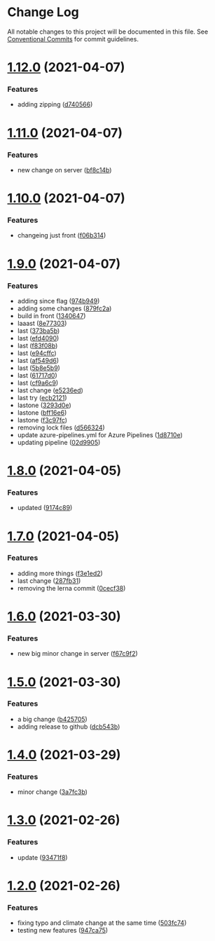 # Change Log

All notable changes to this project will be documented in this file.
See [Conventional Commits](https://conventionalcommits.org) for commit guidelines.

# [1.12.0](https://github.com/AugustoPeralta/yarn-workspaces/compare/v1.11.0...v1.12.0) (2021-04-07)


### Features

* adding zipping ([d740566](https://github.com/AugustoPeralta/yarn-workspaces/commit/d740566f336bef7d2299fadece35b5e30bb9efb9))






# [1.11.0](https://github.com/AugustoPeralta/yarn-workspaces/compare/v1.10.0...v1.11.0) (2021-04-07)


### Features

* new change on server ([bf8c14b](https://github.com/AugustoPeralta/yarn-workspaces/commit/bf8c14b23067dbf76f2ff3e630e283c614a2ed1a))






# [1.10.0](https://github.com/AugustoPeralta/yarn-workspaces/compare/v1.9.0...v1.10.0) (2021-04-07)


### Features

* changeing just front ([f06b314](https://github.com/AugustoPeralta/yarn-workspaces/commit/f06b314c5fd920adca72e17f983f2cdb1ca6a18a))






# [1.9.0](https://github.com/AugustoPeralta/yarn-workspaces/compare/v1.8.0...v1.9.0) (2021-04-07)


### Features

* adding since flag ([974b949](https://github.com/AugustoPeralta/yarn-workspaces/commit/974b9499094185153dd8314c411cf98b72f3f7c3))
* adding some changes ([879fc2a](https://github.com/AugustoPeralta/yarn-workspaces/commit/879fc2a0172fc7cf8e9f87e032bf61240bfbfe38))
* build in front ([1340647](https://github.com/AugustoPeralta/yarn-workspaces/commit/1340647e171a85cf8ca5154afe594fefa47820ff))
* laaast ([8e77303](https://github.com/AugustoPeralta/yarn-workspaces/commit/8e77303d49fe2fc38ea85a0ff655306d6547594a))
* last ([373ba5b](https://github.com/AugustoPeralta/yarn-workspaces/commit/373ba5b034e35070ae7ea340a7bc84f57ef759ec))
* last ([efd4090](https://github.com/AugustoPeralta/yarn-workspaces/commit/efd4090352febb2647a76ddd9d1378e3fdd6ede6))
* last ([f83f08b](https://github.com/AugustoPeralta/yarn-workspaces/commit/f83f08b40c70f490d4dc4b6ba4453fecfd3f406e))
* last ([e94cffc](https://github.com/AugustoPeralta/yarn-workspaces/commit/e94cffcfe8667f77d6cfce83ca71758068114ab0))
* last ([af549d6](https://github.com/AugustoPeralta/yarn-workspaces/commit/af549d68c2b22cf126633be1e71243d1f9f61c24))
* last ([5b8e5b9](https://github.com/AugustoPeralta/yarn-workspaces/commit/5b8e5b9b03ee9f223757fcd305b88bf02695bb7f))
* last ([61717d0](https://github.com/AugustoPeralta/yarn-workspaces/commit/61717d08a3a38012c9f78e630b18d8bc2e30d24f))
* last ([cf9a6c9](https://github.com/AugustoPeralta/yarn-workspaces/commit/cf9a6c9e0256af65b8508387f6b6eee126baa87a))
* last change ([e5236ed](https://github.com/AugustoPeralta/yarn-workspaces/commit/e5236ed9411a3e841b3f86dd97540d983cbad423))
* last try ([ecb2121](https://github.com/AugustoPeralta/yarn-workspaces/commit/ecb21210c9d4b8c6a9075ade62fb46edb207301c))
* lastone ([3293d0e](https://github.com/AugustoPeralta/yarn-workspaces/commit/3293d0eb2f5746d5ed5979e9839fabb7a7a073ff))
* lastone ([bff16e6](https://github.com/AugustoPeralta/yarn-workspaces/commit/bff16e6ab6bff34314a50b340614bace1e353e6a))
* lastone ([f3c97fc](https://github.com/AugustoPeralta/yarn-workspaces/commit/f3c97fcabecadd518ed355218602acdfc3d87d0d))
* removing lock files ([d566324](https://github.com/AugustoPeralta/yarn-workspaces/commit/d5663248e7b8c7f21ba8839eeea6bfecf12a71e3))
* update azure-pipelines.yml for Azure Pipelines ([1d8710e](https://github.com/AugustoPeralta/yarn-workspaces/commit/1d8710eb78b4e5d2b2ab676df4a8d3b0420a6b57))
* updating pipeline ([02d9905](https://github.com/AugustoPeralta/yarn-workspaces/commit/02d9905508c0d8454c5ad10ab184f2849e968674))






# [1.8.0](https://github.com/AugustoPeralta/yarn-workspaces/compare/v1.7.0...v1.8.0) (2021-04-05)


### Features

* updated ([9174c89](https://github.com/AugustoPeralta/yarn-workspaces/commit/9174c89b9db8e8893bb4016449b7923c8199af6c))






# [1.7.0](https://github.com/AugustoPeralta/yarn-workspaces/compare/v1.6.0...v1.7.0) (2021-04-05)


### Features

* adding more things ([f3e1ed2](https://github.com/AugustoPeralta/yarn-workspaces/commit/f3e1ed22cdb43d0cb64bad68ff37160d1cc43b46))
* last change ([287fb31](https://github.com/AugustoPeralta/yarn-workspaces/commit/287fb31173b050b9bfcf68f7f55ca6371c1b3466))
* removing the lerna commit ([0cecf38](https://github.com/AugustoPeralta/yarn-workspaces/commit/0cecf3874abf483f95ed713b46c8c2f3fd77a705))






# [1.6.0](https://github.com/AugustoPeralta/yarn-workspaces/compare/v1.5.0...v1.6.0) (2021-03-30)


### Features

* new big minor change in server ([f67c9f2](https://github.com/AugustoPeralta/yarn-workspaces/commit/f67c9f265da8713180dc5b6c8b25256bce59f069))






# [1.5.0](https://github.com/AugustoPeralta/yarn-workspaces/compare/v1.4.0...v1.5.0) (2021-03-30)


### Features

* a big change ([b425705](https://github.com/AugustoPeralta/yarn-workspaces/commit/b425705c4b3ba6a33dab9e4b38ee330081bda852))
* adding release to github ([dcb543b](https://github.com/AugustoPeralta/yarn-workspaces/commit/dcb543b22058c674a3002a6b57c93a23b8b2b5f5))






# [1.4.0](https://github.com/AugustoPeralta/yarn-workspaces/compare/v1.3.0...v1.4.0) (2021-03-29)


### Features

* minor change ([3a7fc3b](https://github.com/AugustoPeralta/yarn-workspaces/commit/3a7fc3b5aa8fe802a2860c55c47802d4b902e029))






# [1.3.0](https://github.com/nicolasdanelon/yarn-workspaces/compare/v1.2.0...v1.3.0) (2021-02-26)


### Features

* update ([93471f8](https://github.com/nicolasdanelon/yarn-workspaces/commit/93471f8ceae17c1bf752f027c2bd3b67d728b8af))





# [1.2.0](https://github.com/nicolasdanelon/yarn-workspaces/compare/v1.1.0...v1.2.0) (2021-02-26)


### Features

* fixing typo and climate change at the same time ([503fc74](https://github.com/nicolasdanelon/yarn-workspaces/commit/503fc74e22e38a2412bf33ada0081e8fd0705fff))
* testing new features ([947ca75](https://github.com/nicolasdanelon/yarn-workspaces/commit/947ca759dd81ff6617c0bf718ef9eeef94d1a2ee))
